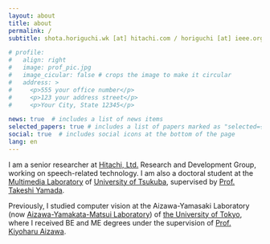 ```yaml
---
layout: about
title: about
permalink: /
subtitle: shota.horiguchi.wk [at] hitachi.com / horiguchi [at] ieee.org

# profile:
#   align: right
#   image: prof_pic.jpg
#   image_cicular: false # crops the image to make it circular
#   address: >
#     <p>555 your office number</p>
#     <p>123 your address street</p>
#     <p>Your City, State 12345</p>

news: true  # includes a list of news items
selected_papers: true # includes a list of papers marked as "selected={true}"
social: true  # includes social icons at the bottom of the page
lang: en
---
```


I am a senior researcher at [Hitachi, Ltd.](https://www.hitachi.com/) Research and Development Group, working on speech-related technology. I am also a doctoral student at the [Multimedia Laboratory](https://www.mmlab.cs.tsukuba.ac.jp/english/) of [University of Tsukuba](https://www.tsukuba.ac.jp/en/), supervised by [Prof. Takeshi Yamada](https://www.mmlab.cs.tsukuba.ac.jp/~takeshi/english/).

Previously, I studied computer vision at the Aizawa-Yamasaki Laboratory (now [Aizawa-Yamakata-Matsui Laboratory](http://www.hal.t.u-tokyo.ac.jp/lab/en/)) of [the University of Tokyo](https://www.u-tokyo.ac.jp/en/index.html), where I received BE and ME degrees under the supervision of [Prof. Kiyoharu Aizawa](https://www.hal.t.u-tokyo.ac.jp/~aizawa/).
<!-- Write your biography here. Tell the world about yourself. Link to your favorite [subreddit](http://reddit.com). You can put a picture in, too. The code is already in, just name your picture `prof_pic.jpg` and put it in the `img/` folder. -->

<!-- Put your address / P.O. box / other info right below your picture. You can also disable any these elements by editing `profile` property of the YAML header of your `_pages/about.md`. Edit `_bibliography/papers.bib` and Jekyll will render your [publications page](/al-folio/publications/) automatically. -->

<!-- Link to your social media connections, too. This theme is set up to use [Font Awesome icons](http://fortawesome.github.io/Font-Awesome/) and [Academicons](https://jpswalsh.github.io/academicons/), like the ones below. Add your Facebook, Twitter, LinkedIn, Google Scholar, or just disable all of them. -->
